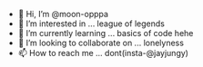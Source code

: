 - 👋 Hi, I’m @moon-opppa
- 👀 I’m interested in ... league of legends
- 🌱 I’m currently learning ... basics of code hehe
- 💞️ I’m looking to collaborate on ... lonelyness
- 📫 How to reach me ... dont(insta-@jayjungy)

<!---
moon-opppa/moon-opppa is a ✨ special ✨ repository because its `README.md` (this file) appears on your GitHub profile.
You can click the Preview link to take a look at your changes.
--->
